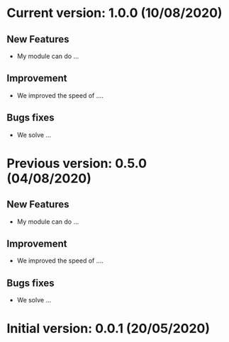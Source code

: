 # Current version: 1.0.0 (10/08/2020)

## New Features
* My module can do ...

## Improvement
* We improved the speed of ....

## Bugs fixes
* We solve ...

# Previous version: 0.5.0 (04/08/2020)

## New Features
* My module can do ...

## Improvement
* We improved the speed of ....

## Bugs fixes
* We solve ...

# Initial version: 0.0.1 (20/05/2020)


